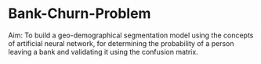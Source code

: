 # Bank-Churn-Problem
Aim: To build a geo-demographical segmentation model using the concepts of artificial neural network, for determining the probability of a person leaving a bank and validating it using the confusion matrix.
